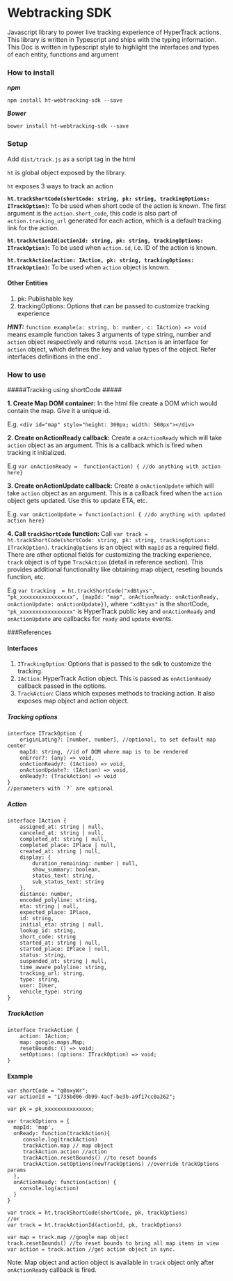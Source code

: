 # Webtracking SDK

Javascript library to power live tracking experience of HyperTrack actions. This library is written in Typescript and ships with the typing information. This Doc is written in typescript style to highlight the interfaces and types of each entity, functions and argument
 
### How to install

***npm***

`npm install ht-webtracking-sdk --save`

***Bower***

`bower install ht-webtracking-sdk --save`

### Setup
Add `dist/track.js` as a script tag in the html

`ht` is global object exposed by the library.

`ht` exposes 3 ways to track an action

**`ht.trackShortCode(shortCode: string, pk: string, trackingOptions: ITrackOption)`:** 
To be used when short code of the action is known. The first argument is the `action.short_code`, this code is also part of `action.tracking_url` generated for each action, which is a default tracking link for the action.

**`ht.trackActionId(actionId: string, pk: string, trackingOptions: ITrackOption)`:**
To be used when `action.id`, i.e. ID of the action is known.

**`ht.trackAction(action: IAction, pk: string, trackingOptions: ITrackOption)`:**
To be used when `action` object is known.

#### Other Entities

1. pk: Publishable key
2. trackingOptions: Options that can be passed to customize tracking experience


***HINT:*** `function example(a: string, b: number, c: IAction) => void` means example function takes 3 arguments of type string, number and `action` object respectively and returns `void`. `IAction` is an interface for `action` object, which defines the key and value types of the object. Refer interfaces definitions in the end`.

### How to use

#####Tracking using shortCode #####

****1. Create Map DOM container:****
In the html file create a DOM which would contain the map. Give it a unique id. 

E.g. `<div id="map" style="height: 300px; width: 500px"></div>`

****2. Create onActionReady callback:****
Create a `onActionReady` which will take `action` object as an argument. This is a callback which is fired when tracking it initialized. 

E.g `var onActionReady =  function(action) { //do anything with action here}`

****3. Create onActionUpdate callback:****
Create a `onActionUpdate` which will take `action` object as an argument. This is a callback fired when the `action` object gets updated. Use this to update ETA, etc. 

E.g. `var onActionUpdate = function(action) { //do anything with updated action here}`

****4. Call `trackShortCode` function:****
Call `var track = ht.trackShortCode(shortCode: string, pk: string, trackingOptions: ITrackOption)`. `trackingOptions` is an object with `mapId` as a required field. There are other optional fields for customizing the tracking experience. `track` object is of type `TrackAction` (detail in reference section). This provides additional functionality like obtaining map object, reseting bounds function, etc.

E.g `var tracking  = ht.trackShortCode("xdBtyxs", "pk_xxxxxxxxxxxxxxxxx", {mapId: "map", onActionReady: onActionReady, onActionUpdate: onActionUpdate})`, where `"xdBtyxs"` is the shortCode, `"pk_xxxxxxxxxxxxxxxxx"` is HyperTrack public key and `onActionReady` and `onActionUpdate` are callbacks for `ready` and `update` events.

###References 
#### Interfaces

1. `ITrackingOption`: Options that is passed to the sdk to customize the tracking.
2. `IAction`: HyperTrack Action object. This is passed as `onActionReady` callback passed in the options.
3. `TrackAction`: Class which exposes methods to tracking action. It also exposes map object and action object.

##### Tracking options

```
interface ITrackOption {
    originLatLng?: [number, number], //optional, to set default map center
    mapId: string, //id of DOM where map is to be rendered
    onError?: (any) => void,
    onActionReady?: (IAction) => void,
    onActionUpdate?: (IAction) => void,
    onReady?: (TrackAction) => void
}
//parameters with `?` are optional
```

##### Action

```
interface IAction {
    assigned_at: string | null,
    canceled_at: string | null,
    completed_at: string | null,
    completed_place: IPlace | null,
    created_at: string | null,
    display: {
        duration_remaining: number | null,
        show_summary: boolean,
        status_text: string,
        sub_status_text: string
    },
    distance: number,
    encoded_polyline: string,
    eta: string | null,
    expected_place: IPlace,
    id: string,
    initial_eta: string | null,
    lookup_id: string,
    short_code: string
    started_at: string | null,
    started_place: IPlace | null,
    status: string,
    suspended_at: string | null,
    time_aware_polyline: string,
    tracking_url: string,
    type: string,
    user: IUser,
    vehicle_type: string
}
```

##### TrackAction

```
interface TrackAction {
    action: IAction;
    map: google.maps.Map;
    resetBounds: () => void;
    setOptions: (options: ITrackOption) => void;
}
```

#### Example

```
var shortCode = "q0oxyWr";
var actionId = "1735bd06-db99-4acf-be3b-a9f17cc0a262";

var pk = pk_xxxxxxxxxxxxxxx;

var trackOptions = {
  mapId: 'map',
  onReady: function(trackAction){ 
     console.log(trackAction)
     trackAction.map // map object
     trackAction.action //action
     trackAction.resetBounds() //to reset bounds
     trackAction.setOptions(newTrackOptions) //override trackOptions params
  },
  onActionReady: function(action) {
    console.log(action)
  }
}

var track = ht.trackShortCode(shortCode, pk, trackOptions)
//or
var track = ht.trackActionId(actionId, pk, trackOptions)

var map = track.map //google map object
track.resetBounds() //to reset bounds to bring all map items in view
var action = track.action //get action object in sync. 

```

Note: Map object and action object is available in `track` object only after `onActionReady` callback is fired.
